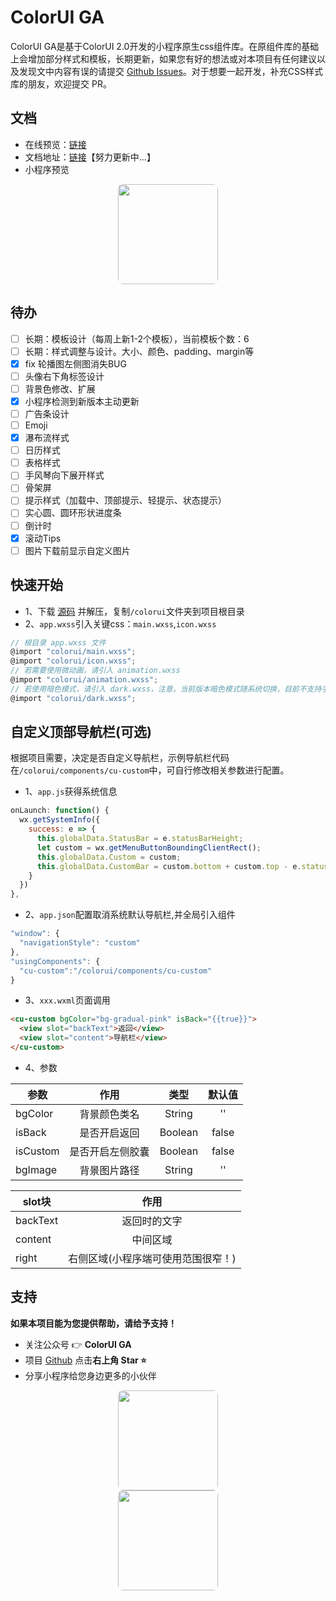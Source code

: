 # ColorUI GA

ColorUI GA是基于ColorUI 2.0开发的小程序原生css组件库。在原组件库的基础上会增加部分样式和模板，长期更新，如果您有好的想法或对本项目有任何建议以及发现文中内容有误的请提交 [Github Issues](https://github.com/XiaokangLei/ColorUI-GA/issues)。对于想要一起开发，补充CSS样式库的朋友，欢迎提交 PR。

## 文档

- 在线预览：[链接](https://one.x-artspace.cn/ColorUI-GA-Docs/h5/demo.html)
- 文档地址：[链接](http://one.x-artspace.cn/ColorUI-GA-Docs/)【努力更新中...】
- 小程序预览

<div align=center>
  <img width="160px" style="border-radius: 5%;" bor src="https://s1.ax1x.com/2022/11/30/zwKDdU.jpg">
</div>

## 待办

- [ ] 长期：模板设计（每周上新1-2个模板），当前模板个数：6
- [ ] 长期：样式调整与设计。大小、颜色、padding、margin等
- [X] fix 轮播图左侧图消失BUG
- [ ] 头像右下角标签设计
- [ ] 背景色修改、扩展
- [X] 小程序检测到新版本主动更新
- [ ] 广告条设计
- [ ] Emoji
- [X] 瀑布流样式
- [ ] 日历样式
- [ ] 表格样式
- [ ] 手风琴向下展开样式
- [ ] 骨架屏
- [ ] 提示样式（加载中、顶部提示、轻提示、状态提示）
- [ ] 实心圆、圆环形状进度条
- [ ] 倒计时
- [X] 滚动Tips
- [ ] 图片下载前显示自定义图片

## 快速开始

- 1、下载 [源码](https://github.com/XiaokangLei/ColorUI-GA) 并解压，复制`/colorui`文件夹到项目根目录
- 2、`app.wxss`引入关键css：`main.wxss`,`icon.wxss`

```js
// 根目录 app.wxss 文件
@import "colorui/main.wxss";
@import "colorui/icon.wxss";
// 若需要使用微动画，请引入 animation.wxss
@import "colorui/animation.wxss";
// 若使用暗色模式，请引入 dark.wxss，注意，当前版本暗色模式随系统切换，目前不支持手动切换
@import "colorui/dark.wxss";
```

## 自定义顶部导航栏(可选)

根据项目需要，决定是否自定义导航栏，示例导航栏代码在`/colorui/components/cu-custom`中，可自行修改相关参数进行配置。

- 1、`app.js`获得系统信息

```js
onLaunch: function() {
  wx.getSystemInfo({
    success: e => {
      this.globalData.StatusBar = e.statusBarHeight;
      let custom = wx.getMenuButtonBoundingClientRect();
      this.globalData.Custom = custom;  
      this.globalData.CustomBar = custom.bottom + custom.top - e.statusBarHeight;
    }
  })
},
```

- 2、`app.json`配置取消系统默认导航栏,并全局引入组件

```js
"window": {
  "navigationStyle": "custom"
},
"usingComponents": {
  "cu-custom":"/colorui/components/cu-custom"
}
```

- 3、`xxx.wxml`页面调用

```html
<cu-custom bgColor="bg-gradual-pink" isBack="{{true}}">
  <view slot="backText">返回</view>
  <view slot="content">导航栏</view>
</cu-custom>
```

- 4、参数

| 参数     |       作用       |  类型   | 默认值 |
| -------- | :--------------: | :-----: | :----: |
| bgColor  |   背景颜色类名   | String  |   ''   |
| isBack   |   是否开启返回   | Boolean | false  |
| isCustom | 是否开启左侧胶囊 | Boolean | false  |
| bgImage  |   背景图片路径   | String  |   ''   |

| slot块   |                作用                |
| -------- | :--------------------------------: |
| backText |            返回时的文字            |
| content  |              中间区域              |
| right    | 右侧区域(小程序端可使用范围很窄！)   |

## 支持

**如果本项目能为您提供帮助，请给予支持！**

- 关注公众号 👉 **ColorUI GA**
- 项目 [Github](https://github.com/XiaokangLei/ColorUI-GAv) 点击**右上角 Star :star:**
- 分享小程序给您身边更多的小伙伴

<div align=center>
  <img width="160px" style="border-radius: 5%; margin:0 10%" bor src="https://s1.ax1x.com/2022/11/30/zwKWsx.jpg">
  <img width="160px" style="border-radius: 5%; margin:0 10%" bor src="https://s1.ax1x.com/2022/11/30/zwKDdU.jpg">
</div>

<!-- **请作者喝咖啡**
<div align=center>
    <img width="50%" style="border-radius: 5%" bor src="https://pic3.zhimg.com/80/v2-a1225a9a1ea9b01aeb77ca915811fb5e_1440w.webp">
</div> -->